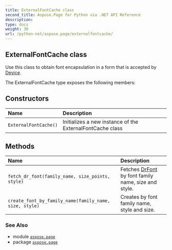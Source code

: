 ```yaml
---
title: ExternalFontCache class
second_title: Aspose.Page for Python via .NET API Reference
description: 
type: docs
weight: 30
url: /python-net/aspose.page/externalfontcache/
---
```


## ExternalFontCache class

Use this class to obtain font encapsulation in a form that is accepted by [Device](/page/python-net/aspose.page/device/).



The ExternalFontCache type exposes the following members:
## Constructors
| Name | Description |
| :- | :- |
| `ExternalFontCache()` | Initializes a new instance of the ExternalFontCache class |
## Methods
| Name | Description |
| :- | :- |
| `fetch_dr_font(family_name, size_points, style)` | Fetches [DrFont](/page/python-net/aspose.page.font/drfont/) by font family name, size and style. |
| `create_font_by_family_name(family_name, size, style)` | Creates  by font family name, style and size. |

### See Also

* module [`aspose.page`](/page/python-net/aspose.page/)
* package [`aspose.page`](/page/python-net/)

